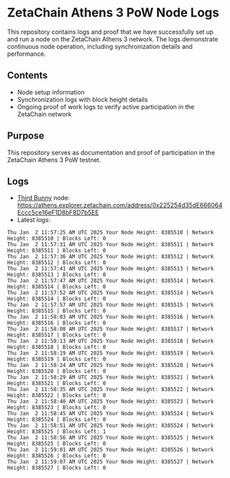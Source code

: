 # ZetaChain Athens 3 PoW Node Logs
This repository contains logs and proof that we have successfully set up and run a node on the ZetaChain Athens 3 network. The logs demonstrate continuous node operation, including synchronization details and performance.

## Contents
- Node setup information
- Synchronization logs with block height details
- Ongoing proof of work logs to verify active participation in the ZetaChain network

## Purpose
This repository serves as documentation and proof of participation in the ZetaChain Athens 3 PoW testnet.

## Logs

- [Third Bunny](https://thirdbunny.xyz/) node: https://athens.explorer.zetachain.com/address/0x225254d35dE666064Eccc5ce16eF1D8bF8D7b5EE
- Latest logs:
```
Thu Jan  2 11:57:25 AM UTC 2025 Your Node Height: 8385510 | Network Height: 8385510 | Blocks Left: 0
Thu Jan  2 11:57:31 AM UTC 2025 Your Node Height: 8385511 | Network Height: 8385511 | Blocks Left: 0
Thu Jan  2 11:57:36 AM UTC 2025 Your Node Height: 8385512 | Network Height: 8385512 | Blocks Left: 0
Thu Jan  2 11:57:41 AM UTC 2025 Your Node Height: 8385513 | Network Height: 8385513 | Blocks Left: 0
Thu Jan  2 11:57:47 AM UTC 2025 Your Node Height: 8385514 | Network Height: 8385514 | Blocks Left: 0
Thu Jan  2 11:57:52 AM UTC 2025 Your Node Height: 8385514 | Network Height: 8385514 | Blocks Left: 0
Thu Jan  2 11:57:57 AM UTC 2025 Your Node Height: 8385515 | Network Height: 8385515 | Blocks Left: 0
Thu Jan  2 11:58:03 AM UTC 2025 Your Node Height: 8385516 | Network Height: 8385516 | Blocks Left: 0
Thu Jan  2 11:58:08 AM UTC 2025 Your Node Height: 8385517 | Network Height: 8385517 | Blocks Left: 0
Thu Jan  2 11:58:13 AM UTC 2025 Your Node Height: 8385518 | Network Height: 8385518 | Blocks Left: 0
Thu Jan  2 11:58:19 AM UTC 2025 Your Node Height: 8385519 | Network Height: 8385519 | Blocks Left: 0
Thu Jan  2 11:58:24 AM UTC 2025 Your Node Height: 8385520 | Network Height: 8385520 | Blocks Left: 0
Thu Jan  2 11:58:29 AM UTC 2025 Your Node Height: 8385521 | Network Height: 8385521 | Blocks Left: 0
Thu Jan  2 11:58:35 AM UTC 2025 Your Node Height: 8385522 | Network Height: 8385522 | Blocks Left: 0
Thu Jan  2 11:58:40 AM UTC 2025 Your Node Height: 8385523 | Network Height: 8385523 | Blocks Left: 0
Thu Jan  2 11:58:45 AM UTC 2025 Your Node Height: 8385524 | Network Height: 8385524 | Blocks Left: 0
Thu Jan  2 11:58:51 AM UTC 2025 Your Node Height: 8385524 | Network Height: 8385525 | Blocks Left: 1
Thu Jan  2 11:58:56 AM UTC 2025 Your Node Height: 8385525 | Network Height: 8385525 | Blocks Left: 0
Thu Jan  2 11:59:01 AM UTC 2025 Your Node Height: 8385526 | Network Height: 8385526 | Blocks Left: 0
Thu Jan  2 11:59:07 AM UTC 2025 Your Node Height: 8385527 | Network Height: 8385527 | Blocks Left: 0
```
